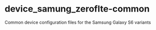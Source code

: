 # device_samung_zeroflte-common
Common device configuration files for the Samsung Galaxy S6 variants
